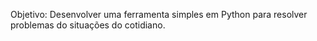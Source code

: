 Objetivo: Desenvolver uma ferramenta simples em Python para resolver problemas do situações do cotidiano.